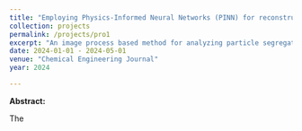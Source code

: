 ```yaml
---
title: "Employing Physics-Informed Neural Networks (PINN) for reconstructing wind fields from sparse UAV observations, validated through field experiments"
collection: projects
permalink: /projects/pro1
excerpt: "An image process based method for analyzing particle segregation in fluidized bed"
date: 2024-01-01 - 2024-05-01
venue: "Chemical Engineering Journal"
year: 2024

---
```

**Abstract:**

The 